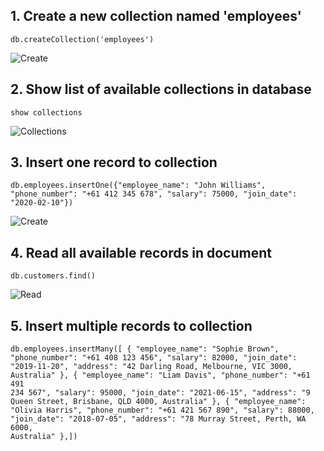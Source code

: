 ## 1. Create a new collection named 'employees'

<code>db.createCollection('employees')</code>

![Create](https://i.postimg.cc/Cxd8pyyZ/Screenshot-2025-02-17-at-2-19-58-pm.png)

## 2. Show list of available collections in database

<code>show collections</code>

![Collections](https://i.postimg.cc/k5btDxgq/Screenshot-2025-02-17-at-2-20-23-pm.png)

## 3. Insert one record to collection

<code>db.employees.insertOne({"employee_name": "John Williams",
"phone_number": "+61 412 345 678",
"salary": 75000,
"join_date": "2020-02-10"})</code>

![Create](https://i.postimg.cc/k4PRSB28/Screenshot-2025-02-17-at-2-23-58-pm.png)

## 4. Read all available records in document

<code>db.customers.find()</code>

![Read](https://i.postimg.cc/L5HqywB8/Screenshot-2025-02-17-at-2-24-23-pm.png)

## 5. Insert multiple records to collection

<code>db.employees.insertMany([ {
"employee_name": "Sophie Brown",
"phone_number": "+61 408 123 456",
"salary": 82000,
"join_date": "2019-11-20",
"address": "42 Darling Road, Melbourne, VIC 3000, Australia"
},
{
"employee_name": "Liam Davis",
"phone_number": "+61 491 234 567",
"salary": 95000,
"join_date": "2021-06-15",
"address": "9 Queen Street, Brisbane, QLD 4000, Australia"
},
{
"employee_name": "Olivia Harris",
"phone_number": "+61 421 567 890",
"salary": 88000,
"join_date": "2018-07-05",
"address": "78 Murray Street, Perth, WA 6000, Australia"
},])</code>

<!-- ![Create](https://i.postimg.cc/CMNnZMSB/Screenshot-2025-02-17-at-2-32-39-pm.png)

## 6. Find customers whose address is Sydney

<code>db.customers.find({"address": /Sydney/i})</code>

![Read](https://i.postimg.cc/FsHd0tHP/Screenshot-2025-02-17-at-2-46-02-pm.png)

## 7. Update a record with name 'Emily Johnson' and add join_date field to record.

<code>db.customers.updateOne({name:'Emily Johnson'},{$set:{"join_date": "2023-08-15"}})</code>

![Update](https://i.postimg.cc/13g8Yp6w/Screenshot-2025-02-17-at-2-47-58-pm.png)

## 8. Find customer with name 'Emily Johnson'

<code>db.customers.findOne(name:'Emily Johnson')</code>

![Read](https://i.postimg.cc/HkfrGV4K/Screenshot-2025-02-17-at-2-49-04-pm.png)

## 9. Find customers with money_spent greater than 300.

<code>db.customers.find({money_spent:{$gt:300.00}})</code>

![Read](https://i.postimg.cc/xdMc9n6d/Screenshot-2025-02-17-at-2-50-03-pm.png)

## 10. Delete record with a specific key

<code>db.customers.deleteOne({name:'Olivia Brown'})</code>

![Delete](https://i.postimg.cc/d0kGdb4M/Screenshot-2025-02-17-at-2-50-58-pm.png)

## 11. Insert one record to collection

<code>db.customers.insertOne({
"name": "Ava Davis",
"phone": "+61 419 654 987",
"money_spent": 560.60,
"address": "876 Perth Lane, Perth, WA 6000",
"join_date": "2024-01-10"
})</code>

![Create](https://i.postimg.cc/y8rFD1hX/Screenshot-2025-02-17-at-2-51-46-pm.png) -->
